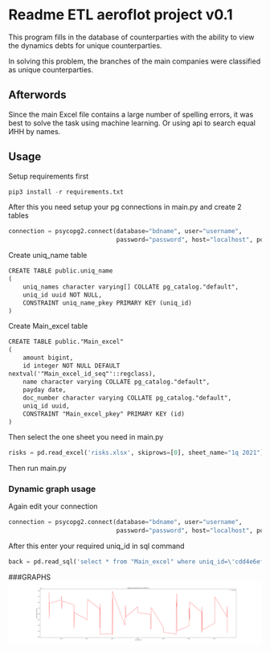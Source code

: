 # Readme ETL aeroflot project v0.1


This program fills in the database of counterparties with the ability to view the dynamics
debts for unique counterparties.

In solving this problem, the branches of the main companies were classified as unique counterparties.

## Afterwords

Since the main Excel file contains a large number of spelling errors, it was best to solve
the task using machine learning. Or using api to search 
equal ИНН by names. 

## Usage

Setup requirements first
```python
pip3 install -r requirements.txt
```

After this you need setup your pg connections in main.py and create 2 tables

```python
connection = psycopg2.connect(database="bdname", user="username",
                              password="password", host="localhost", port="5432")
```
Create uniq_name table
```postgresql
CREATE TABLE public.uniq_name
(
    uniq_names character varying[] COLLATE pg_catalog."default",
    uniq_id uuid NOT NULL,
    CONSTRAINT uniq_name_pkey PRIMARY KEY (uniq_id)
)
```
Create Main_excel table
```postgresql
CREATE TABLE public."Main_excel"
(
    amount bigint,
    id integer NOT NULL DEFAULT nextval('"Main_excel_id_seq"'::regclass),
    name character varying COLLATE pg_catalog."default",
    payday date,
    doc_number character varying COLLATE pg_catalog."default",
    uniq_id uuid,
    CONSTRAINT "Main_excel_pkey" PRIMARY KEY (id)
)
```

Then select the one sheet you need in main.py

```python
risks = pd.read_excel('risks.xlsx', skiprows=[0], sheet_name="1q 2021")
```

Then run main.py

### Dynamic graph usage
Again edit your connection
```python
connection = psycopg2.connect(database="bdname", user="username",
                              password="password", host="localhost", port="5432")
```
After this enter your required uniq_id in sql command
```python
back = pd.read_sql('select * from "Main_excel" where uniq_id=\'cdd4e6ef-99a9-4892-98e1-4b187f93ff29\'', con=connection)
```

###GRAPHS
![example_graph.png](example_graph.png)